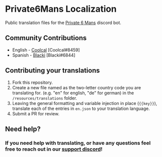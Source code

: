 # Private6Mans Localization
Public translation files for the [Private 6 Mans](https://beta.private6mans.xyz/discord) discord bot.

## Community Contributions
 - English - [Coolcal](https://github.com/coolcalcacol) [Coolcal#8459]
 - Spanish - [Blacki](https://github.com/Blacker2911) [Blacki#6844]

## Contributing your translations
1. Fork this repository.
2. Create a new file named as the two-letter country code you are translating for. (e.g. "en" for english, "de" for german) in the `/resources/translations` folder.
3. Leaving the general formatting and variable injection in place (`{{key}}`), translate each of the entries in `en.json` to your translation language.
4. Submit a PR for review.

## Need help?
### If you need help with translating, or have any questions feel free to reach out in our **[support discord](https://beta.private6mans.xyz/discord)**!
